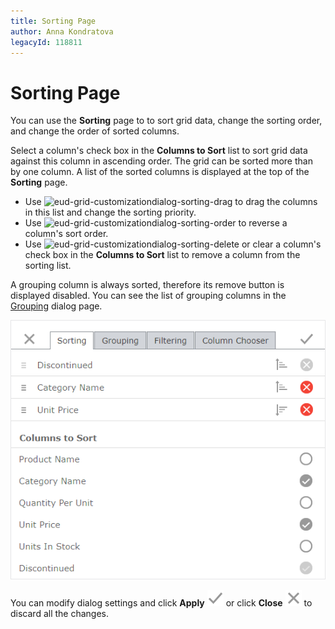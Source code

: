 ```yaml
---
title: Sorting Page
author: Anna Kondratova
legacyId: 118811
---
```

# Sorting Page
You can use the **Sorting**  page to to sort grid data, change the sorting order, and change the order of sorted columns.

Select a column's check box in the **Columns to Sort** list to sort grid data against this column in ascending order. The grid can be sorted more than by one column. A list of the sorted columns is displayed at the top of the **Sorting** page.

* Use ![eud-grid-customizationdialog-sorting-drag](../../../images/img128887.png) to drag the columns in this list and change the sorting priority.
* Use ![eud-grid-customizationdialog-sorting-order](../../../images/img128888.png) to reverse a column's sort order.
* Use ![eud-grid-customizationdialog-sorting-delete](../../../images/img128889.png) or clear a column's check box in the **Columns to Sort** list to remove a column from the sorting list.

A grouping column is always sorted, therefore its remove button is displayed disabled. You can see the list of grouping columns in the [Grouping](grouping-page.md) dialog page.


![eud-grid-customizationdialog-sortingpage](../../../images/img128886.png)

You can modify dialog settings and click **Apply** ![eud-grid-customizationdialog-apply-button](../../../images/grid-customizationdialog-apply.png) or click **Close** ![eud-grid-customizationdialog-close-button](../../../images/grid-customizationdialog-close.png) to discard all the changes.




 
